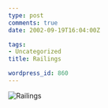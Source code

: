 ```yaml
---
type: post
comments: true
date: 2002-09-19T16:04:00Z

tags:
- Uncategorized
title: Railings

wordpress_id: 860
---
```


![Railings](http://www.ballofstringtheory.com/images/rails.jpg)

